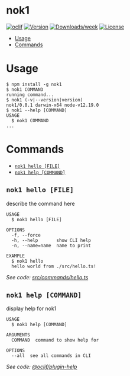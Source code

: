 nok1
====



[![oclif](https://img.shields.io/badge/cli-oclif-brightgreen.svg)](https://oclif.io)
[![Version](https://img.shields.io/npm/v/nok1.svg)](https://npmjs.org/package/nok1)
[![Downloads/week](https://img.shields.io/npm/dw/nok1.svg)](https://npmjs.org/package/nok1)
[![License](https://img.shields.io/npm/l/nok1.svg)](https://github.com/pkishen/nok1/blob/master/package.json)

<!-- toc -->
* [Usage](#usage)
* [Commands](#commands)
<!-- tocstop -->
# Usage
<!-- usage -->
```sh-session
$ npm install -g nok1
$ nok1 COMMAND
running command...
$ nok1 (-v|--version|version)
nok1/0.0.1 darwin-x64 node-v12.19.0
$ nok1 --help [COMMAND]
USAGE
  $ nok1 COMMAND
...
```
<!-- usagestop -->
# Commands
<!-- commands -->
* [`nok1 hello [FILE]`](#nok1-hello-file)
* [`nok1 help [COMMAND]`](#nok1-help-command)

## `nok1 hello [FILE]`

describe the command here

```
USAGE
  $ nok1 hello [FILE]

OPTIONS
  -f, --force
  -h, --help       show CLI help
  -n, --name=name  name to print

EXAMPLE
  $ nok1 hello
  hello world from ./src/hello.ts!
```

_See code: [src/commands/hello.ts](https://github.com/pkishen/nok1/blob/v0.0.1/src/commands/hello.ts)_

## `nok1 help [COMMAND]`

display help for nok1

```
USAGE
  $ nok1 help [COMMAND]

ARGUMENTS
  COMMAND  command to show help for

OPTIONS
  --all  see all commands in CLI
```

_See code: [@oclif/plugin-help](https://github.com/oclif/plugin-help/blob/v3.2.0/src/commands/help.ts)_
<!-- commandsstop -->
